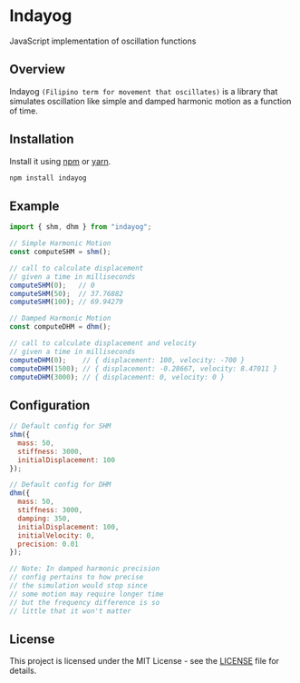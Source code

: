 # Indayog

JavaScript implementation of oscillation functions

## Overview

Indayog `(Filipino term for movement that oscillates)` is a library that simulates oscillation like simple and damped harmonic motion as a function of time.

## Installation

Install it using [npm](https://www.npmjs.com/package/indayog) or [yarn](https://yarnpkg.com/package/indayog).

```bash
npm install indayog
```

## Example

```js
import { shm, dhm } from "indayog";

// Simple Harmonic Motion
const computeSHM = shm();

// call to calculate displacement
// given a time in milliseconds
computeSHM(0);   // 0
computeSHM(50);  // 37.76882
computeSHM(100); // 69.94279

// Damped Harmonic Motion
const computeDHM = dhm();

// call to calculate displacement and velocity
// given a time in milliseconds
computeDHM(0);    // { displacement: 100, velocity: -700 }
computeDHM(1500); // { displacement: -0.28667, velocity: 8.47011 }
computeDHM(3000); // { displacement: 0, velocity: 0 }
```

## Configuration

```js
// Default config for SHM
shm({
  mass: 50,
  stiffness: 3000,
  initialDisplacement: 100
});

// Default config for DHM
dhm({
  mass: 50,
  stiffness: 3000,
  damping: 350,
  initialDisplacement: 100,
  initialVelocity: 0,
  precision: 0.01
});

// Note: In damped harmonic precision
// config pertains to how precise
// the simulation would stop since
// some motion may require longer time
// but the frequency difference is so
// little that it won't matter
```

## License

This project is licensed under the MIT License - see the [LICENSE](https://github.com/cedmandocdoc/indayog/blob/master/LICENSE) file for details.
